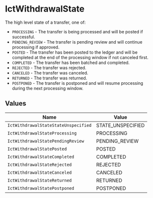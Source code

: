 # IctWithdrawalState

The high level state of a transfer, one of:
- `PROCESSING` - The transfer is being processed and will be posted if successful.
- `PENDING_REVIEW` - The transfer is pending review and will continue processing if approved.
- `POSTED` - The transfer has been posted to the ledger and will be completed at the end of the processing window if not canceled first.
- `COMPLETED` - The transfer has been batched and completed.
- `REJECTED` - The transfer was rejected.
- `CANCELED` - The transfer was canceled.
- `RETURNED` - The transfer was returned.
- `POSTPONED` - The transfer is postponed and will resume processing during the next processing window.


## Values

| Name                                 | Value                                |
| ------------------------------------ | ------------------------------------ |
| `IctWithdrawalStateStateUnspecified` | STATE_UNSPECIFIED                    |
| `IctWithdrawalStateProcessing`       | PROCESSING                           |
| `IctWithdrawalStatePendingReview`    | PENDING_REVIEW                       |
| `IctWithdrawalStatePosted`           | POSTED                               |
| `IctWithdrawalStateCompleted`        | COMPLETED                            |
| `IctWithdrawalStateRejected`         | REJECTED                             |
| `IctWithdrawalStateCanceled`         | CANCELED                             |
| `IctWithdrawalStateReturned`         | RETURNED                             |
| `IctWithdrawalStatePostponed`        | POSTPONED                            |